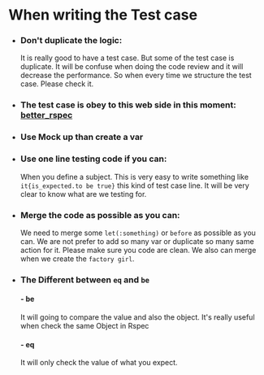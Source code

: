 # When writing the Test case

* ### Don't duplicate the logic:

    It is really good to have a test case. But some of the test case is duplicate. It will be confuse when doing the code review and it will decrease the performance. So when every time we structure the test case. Please check it.

* ### The test case is obey to this web side in this moment: [better_rspec](https://www.google.com)

* ### Use Mock up than create a var

* ### Use one line testing code if you can:

   When you define a subject. This is very easy to write something like ```it{is_expected.to be true}``` this kind of test case line. It will be very clear to know what are we testing for.

* ### Merge the code as possible as you can:

   We need to merge some ```let(:something)``` or ```before``` as possible as you can. We are not prefer to add so many var or duplicate so many same action for it. Please make sure you code are clean. We also can merge when we create the ```factory girl```.

* ### The Different between ```eq``` and ```be```

  #### - be
  It will going to compare the value and also the object. It's really useful when check the same Object in Rspec

  #### - eq
  It will only check the value of what you expect.
